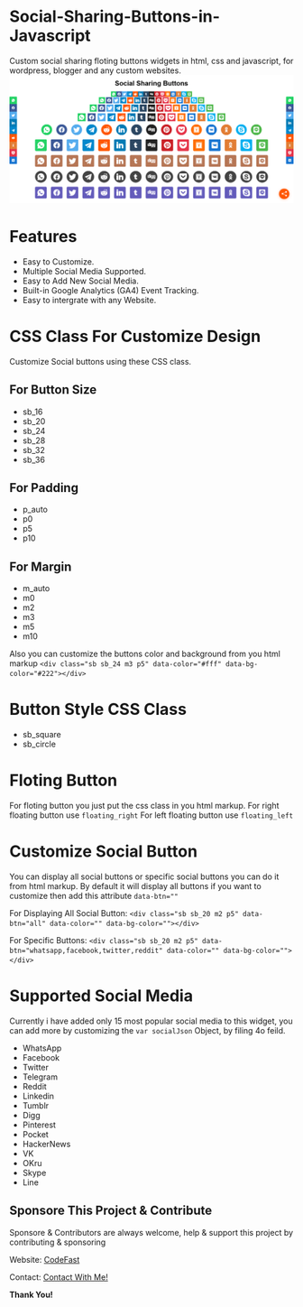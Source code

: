 # Social-Sharing-Buttons-in-Javascript
Custom social sharing floting buttons widgets in html, css and javascript, for wordpress, blogger and any custom websites.
![Social Buttons Screenshot](https://github.com/airaju94/Social-Sharing-Buttons-in-Javascript/blob/ba4657bbf224acbc7339dddc6bafada6908bc809/src/Screenshot-Social-Sharing-Buttons.png)

# Features
- Easy to Customize.
- Multiple Social Media Supported.
- Easy to Add New Social Media.
- Built-in Google Analytics (GA4) Event Tracking.
- Easy to intergrate with any Website.

# CSS Class For Customize Design
Customize Social buttons using these CSS class.
## For Button Size
- sb_16
- sb_20
- sb_24
- sb_28
- sb_32
- sb_36

## For Padding
- p_auto
- p0
- p5
- p10

## For Margin
- m_auto
- m0
- m2
- m3
- m5
- m10

Also you can customize the buttons color and background from you html markup
`<div class="sb sb_24 m3 p5" data-color="#fff" data-bg-color="#222"></div>`

# Button Style CSS Class
- sb_square
- sb_circle

# Floting Button
For floting button you just put the css class in you html markup.
For right floating button use `floating_right`
For left floating button use `floating_left`

# Customize Social Button
You can display all social buttons or specific social buttons you can do it from html markup.
By default it will display all buttons if you want to customize then add this attribute `data-btn=""`

For Displaying All Social Button: `<div class="sb sb_20 m2 p5" data-btn="all" data-color="" data-bg-color=""></div>`

For Specific Buttons: `<div class="sb sb_20 m2 p5" data-btn="whatsapp,facebook,twitter,reddit" data-color="" data-bg-color=""></div>`

# Supported Social Media
Currently i have added only 15 most popular social media to this widget, you can add more by customizing the `var socialJson` Object, by filing 4o feild.

- WhatsApp
- Facebook
- Twitter
- Telegram
- Reddit
- Linkedin
- Tumblr
- Digg
- Pinterest
- Pocket
- HackerNews
- VK
- OKru
- Skype
- Line

## Sponsore This Project & Contribute
Sponsore & Contributors are always welcome, help & support this project by contributing & sponsoring

Website: [CodeFast](https://codefast.online)

Contact: [Contact With Me!](https://codefast.online/contact/)

**Thank You!**
